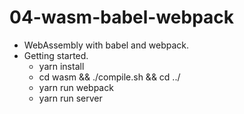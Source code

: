 # 04-wasm-babel-webpack
* WebAssembly with babel and webpack.
* Getting started.
  * yarn install
  * cd wasm && ./compile.sh && cd ../
  * yarn run webpack
  * yarn run server
